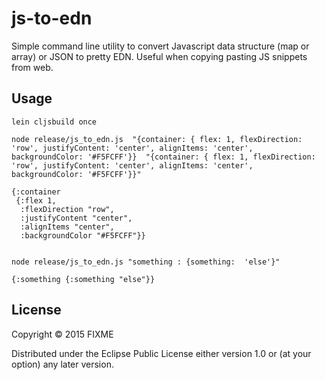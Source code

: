 # js-to-edn

Simple command line utility to convert Javascript data structure (map or array) or JSON to pretty EDN.
Useful when copying pasting JS snippets from web.

## Usage
```
lein cljsbuild once

node release/js_to_edn.js  "{container: { flex: 1, flexDirection: 'row', justifyContent: 'center', alignItems: 'center', backgroundColor: '#F5FCFF'}}  "{container: { flex: 1, flexDirection: 'row', justifyContent: 'center', alignItems: 'center', backgroundColor: '#F5FCFF'}}"
                            
{:container
 {:flex 1,
  :flexDirection "row",
  :justifyContent "center",
  :alignItems "center", 
  :backgroundColor "#F5FCFF"}}
  
  
node release/js_to_edn.js "something : {something:  'else'}"

{:something {:something "else"}}

```

## License

Copyright © 2015 FIXME

Distributed under the Eclipse Public License either version 1.0 or (at your option) any later version.
